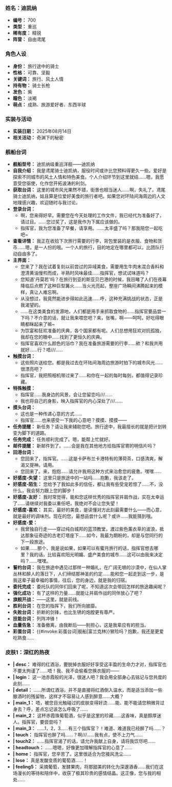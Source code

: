 ### 姓名：迪凯纳
* **编号：** 700
* **类型：** 重巡
* **稀有度：** 精锐
* **阵营：** 自由鸢尾


### 角色人设
* **身份：** 旅行途中的骑士
* **性格：** 可靠、坚毅
* **关键词：** 旅行、风土人情
* **持有物：** 骑士长枪
* **发色：** 紫
* **瞳色：** 淡褐
* **萌点：** 成熟、旅游爱好者、东西半球


### 实装与活动
* **实装日期：** 2025年08月14日
* **相关活动：** 奇渊下的秘密


### 舰船台词
* **舰船型号：** 迪凯纳级重巡洋舰——迪凯纳
* **自我介绍：** 我是鸢尾骑士迪凯纳，服役时间或许比您预料得更久一些。爱好是探索不同城市的风土人情和特色美食。个人介绍环节到这里就结……嗯，我愿意受您驱使，化作您开拓波涛的利剑。
* **获取台词：** 这里的城市风光果然不错，街景也相当迷人……啊，失礼了。鸢尾骑士迪凯纳，姑且算是位爱好美食的旅行者吧。如果您对环陆间海周边的人文地理感兴趣，欢迎随时与我讨论。
* **登录台词：**
  * 啊，您来得好早。需要您在今天处理的工作文件，我已经代为准备好了，请过目。……您过奖了，这是我作为下属应该做的。
  * 指挥官，我为您准备了早餐，请享用。……太丰盛了吗？那我陪您一起吃吧~
* **查看详情：** 我正在收拾下次旅行需要的行李，背包里装的是衣服、食物和货币……嗯，是一人份的哦。一个人的旅行，目的地定在哪里都可以，比团队行动自由多了。
* **主界面：**
  * 您来了？我在试着复刻以前尝过的异域美食，需要用生牛肉末混合香料和澄清黄油慢煎而成，半熟时风味最佳……指挥官，想试试味道吗？
  * 您知道'丹莫若'吗？在旅行到亚的斯亚贝巴港的时候，我目睹了人们在夜幕降临后点燃了这种巨型篝火……当火光亮起，整座广场瞬间沸腾起来的模样，真让人难忘啊。
  * 从没想过，我竟然能进步得如此迅速……呼，这种充满挑战的状态，正是我渴望的。
  * ……在这类美食的发源地，人们都是用手来抓取食物的……指挥官要品尝一下吗？不介意的话，就让我来喂您吧？来，张嘴，啊——呵呵，好吃得眼睛都眯起来了嘛~
  * 为饮宴和狂欢准备的庆典，各个国家都有呢。人们总想用狂欢对抗孤独，我却在您的眼中……找到了更恒久的庆典。
  * 指挥官喜欢什么颜色的浴巾？我在准备旅游需要的行李……欸？和我共用就好……行？唔///……
* **触摸台词：**
  * 这些照片送给您。都是我过去在环陆间海周边旅游时拍下的城市风光……很漂亮吧？
  * 指挥官，我把照相机带过来了……和你在一起的每时每刻，都值得记录珍藏。
* **特殊触摸：**
  * 指挥官……我身边的风景，会让您留恋吗///……
  * 我也将自己的身影，映入指挥官的内心深处了///……
* **摸头台词：**
  * 这也是一种传递心意的方式……
  * 指挥官……也来感受一下我的心意吧？摸摸、摸摸——
* **任务提醒：** 新任务？请让我来辅助您吧。旅行途中，我最擅长的就是把计划转变为脚下的道路。
* **任务完成：** 任务顺利完成了。嗯，能帮上忙就好。
* **邮件提醒：** 新邮件到了。……会是我在其他地方给指挥官寄的明信片吗？
* **回港台词：**
  * 您回来了，指挥官。……这是卡萨布兰卡港特有的薄荷茶，口感清爽，解渴又提神。请用。
  * 您回来了。来，抱抱……请允许我用这种方式来治愈您的疲惫。嘿嘿……
* **好感度-失望：** 这里只是旅途中的一站吗……抱歉，我该走了。
* **好感度-陌生：** 您给予了我如此多的信任，都让我有些受宠若惊了……不，没什么，我会努力跟上您的脚步！
* **好感度-友好：** 我时常觉得，能和您这样优秀的指挥官并肩作战，实在太幸运了……请继续对我委以重任吧，我绝对不会让您失望！
* **好感度-喜欢：** 其实，最好的美食，是读懂对方此刻最需要什么——而心意，就是最好的调味剂。现在的您，最想品尝什么呢？或许……我能猜到哦。
* **好感度-爱：**
  * 我曾独自行走——穿过纯白城邦的蓝顶教堂，渡过紫色薰衣草的波浪，抵达那象征奇迹的古老灯塔座下……如今，我最为期盼的，却是与您同行的下一段旅途。
  * 如果……那个、我是说如果，如果可以有蜜月旅行的话，指挥官想去哪里？我的话，比较喜欢阳光明媚、盛产美食的城市……这可以由我来决定吗？……嘿嘿。
* **誓约台词：** 我在旅途中遇见过那样一种婚礼，在广阔无垠的沙漠中，在仙人掌丛林和醉人的落日下，人们缔结那神圣的约定……能和您一起走到这一步，是我这辈子最幸福的事情，往后，您的身边，就是我的归宿。
* **委托完成：** 委托队的同伴们回来了呢，不知道这次会带回怎样的旅途趣闻呢？
* **强化成功：** 有了这样的力量……就能让并肩作战的同伴放心了吧？
* **旗舰开战：** ——这里，就是前线。
* **胜利台词：** 在您的指挥下，我们所向披靡。
* **失败台词：** 折断的剑锋，也比生锈的炮膛更有尊严。
* **技能台词：** 列阵冲锋！
* **血量告急：** 准备撤离，由我断后——别担心，这是我辈应有的担当。
* **彩蛋台词：** {{#invoke:彩蛋台词|舰船|富兰克林}}冒险吗？抱歉，我还是更爱吃熟食……


### 皮肤1：深红的热夜
* **| desc：** 难得的红酒浴，要脱掉衣服好好享受这丰盈的生命力才对，指挥官也不要太拘谨了……唔！我、我不会偷看您换衣服的——
* **| login：** 这一池赤霞般的光泽，很迷人吧？我会用全部身心去铭记与您共度的此刻……
* **| detail：** ……所谓红酒浴，并不是直接将红酒倒入温水，而是适当添加一些酿酒时的残留物，这样才不容易让人感到醉意……大概？
* **| main_1：** 唔，被您目光触碰过的皮肤变得好烫……能、能不能请您稍微背过身去？呼，差点忘记该怎么呼吸了……
* **| main_2：** 这杯赤霞珠葡萄酒，似乎是这里的珍藏……这香味，真是醇厚迷人。指挥官，要尝尝吗？
* **| main_3：** ……1，2，3……有三个指挥官？！难道、难道我已经醉了吗……？
* **| touch：** 指挥官也醉了吗……？啊///……我有点，使不上力气……
* **| touch2：** ……指挥官渴了的话，请允许我献上自身，请将我饮尽吧……
* **| headtouch：** ……嗯嗯，好像更加理解指挥官的心意了……
* **| home：** 指挥官，您辛苦了。这里很适合为您接风洗尘……
* **| lose：** 真是发酸变质的葡萄酒……！
* **| feeling5：** 采摘葡萄，发酵果肉，将那甜美的转化为深邃酒香……我们在这场漫长的等待和陪伴中，收获了极其珍贵的感情结晶。这正像，您与我的相处……

